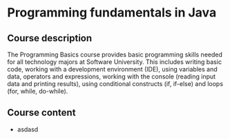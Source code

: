 # Programming fundamentals in Java
## Course description
The Programming Basics course provides basic programming skills needed for all technology majors at Software University. This includes writing basic code, working with a development environment (IDE), using variables and data, operators and expressions, working with the console  (reading input data and printing results), using conditional constructs (if, if-else) and loops (for, while, do-while).
## Course content
* asdasd
